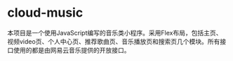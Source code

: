 # cloud-music
本项目是一个使用JavaScript编写的音乐类小程序。采用Flex布局，包括主页、 视频video页、个人中心页、推荐歌曲页、音乐播放页和搜索页几个模块。所有接口使用的都是由网易云音乐提供的开放接口。
